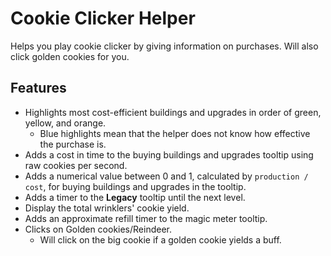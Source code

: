 # Cookie Clicker Helper

Helps you play cookie clicker by giving information on purchases.
Will also click golden cookies for you.

## Features
- Highlights most cost-efficient buildings and upgrades in order of green, yellow, and orange.
  - Blue highlights mean that the helper does not know how effective the purchase is.
- Adds a cost in time to the buying buildings and upgrades tooltip using raw cookies per second.
- Adds a numerical value between 0 and 1, calculated by `production / cost`, for buying buildings and upgrades in the tooltip.
- Adds a timer to the **Legacy** tooltip until the next level.
- Display the total wrinklers' cookie yield.
- Adds an approximate refill timer to the magic meter tooltip.
- Clicks on Golden cookies/Reindeer.
  - Will click on the big cookie if a golden cookie yields a buff.
